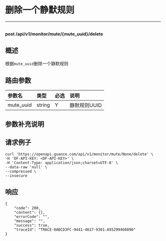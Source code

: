 # 删除一个静默规则

---

<br />**post /api/v1/monitor/mute/\{mute_uuid\}/delete**

## 概述
根据`mute_uuid`删除一个静默规则




## 路由参数

| 参数名        | 类型     | 必选   | 说明              |
|:-----------|:-------|:-----|:----------------|
| mute_uuid | string | Y | 静默规则UUID<br> |


## 参数补充说明





## 请求例子
```shell
curl 'https://openapi.guance.com/api/v1/monitor/mute/None/delete' \
-H 'DF-API-KEY: <DF-API-KEY>' \
-H 'Content-Type: application/json;charset=UTF-8' \
--data-raw 'null' \
--compressed \
--insecure
```




## 响应
```shell
{
    "code": 200,
    "content": {},
    "errorCode": "",
    "message": "",
    "success": true,
    "traceId": "TRACE-0ABCD3FC-9441-4617-9301-A95299460890"
} 
```




